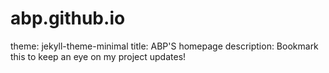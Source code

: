 # abp.github.io
theme: jekyll-theme-minimal
title: ABP'S homepage
description: Bookmark this to keep an eye on my project updates!
